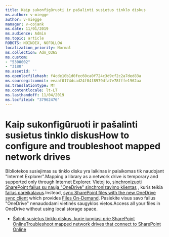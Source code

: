 ```yaml
---
title: Kaip sukonfigūruoti ir pašalinti susietus tinklo diskus
ms.author: v-miegge
author: v-miegge
manager: v-cojank
ms.date: 11/01/2019
ms.audience: Admin
ms.topic: article
ROBOTS: NOINDEX, NOFOLLOW
localization_priority: Normal
ms.collection: Adm_O365
ms.custom:
- "5300002"
- "3180"
ms.assetid: ''
ms.openlocfilehash: f4cde10b1d0fec60ca0f724c3d9cf2c2a7ded83a
ms.sourcegitcommit: eeaaf0174dcad24f04f8979dfa7e78fffe1962aa
ms.translationtype: MT
ms.contentlocale: lt-LT
ms.lasthandoff: 11/04/2019
ms.locfileid: "37962476"
---
```

# <a name="how-to-configure-and-troubleshoot-mapped-network-drives"></a><span data-ttu-id="8ccdb-102">Kaip sukonfigūruoti ir pašalinti susietus tinklo diskus</span><span class="sxs-lookup"><span data-stu-id="8ccdb-102">How to configure and troubleshoot mapped network drives</span></span>

<span data-ttu-id="8ccdb-103">Bibliotekos susiejimas su tinklo disku yra laikinas ir palaikomas tik naudojant "Internet Explorer".</span><span class="sxs-lookup"><span data-stu-id="8ccdb-103">Mapping a library as a network drive is temporary and supported only through Internet Explorer.</span></span> <span data-ttu-id="8ccdb-104">Vietoj to, [sinchronizuoti SharePoint failus su nauja "OneDrive" sinchronizavimo klientas](https://support.office.com/article/6de9ede8-5b6e-4503-80b2-6190f3354a88) , kuris teikia [failus pareikalavus](https://support.office.com/article/0e6860d3-d9f3-4971-b321-7092438fb38e).</span><span class="sxs-lookup"><span data-stu-id="8ccdb-104">Instead, [sync SharePoint files with the new OneDrive sync client](https://support.office.com/article/6de9ede8-5b6e-4503-80b2-6190f3354a88) which provides [Files On-Demand](https://support.office.com/article/0e6860d3-d9f3-4971-b321-7092438fb38e).</span></span> <span data-ttu-id="8ccdb-105">Pasiekite visus savo failus "OneDrive" nenaudodami vietinės saugyklos vietos.</span><span class="sxs-lookup"><span data-stu-id="8ccdb-105">Access all your files in OneDrive without using local storage space.</span></span>

* [<span data-ttu-id="8ccdb-106">Šalinti susietus tinklo diskus, kurie jungiasi prie SharePoint Online</span><span class="sxs-lookup"><span data-stu-id="8ccdb-106">Troubleshoot mapped network drives that connect to SharePoint Online</span></span>](https://docs.microsoft.com/sharepoint/support/administration/troubleshoot-mapped-network-drives)